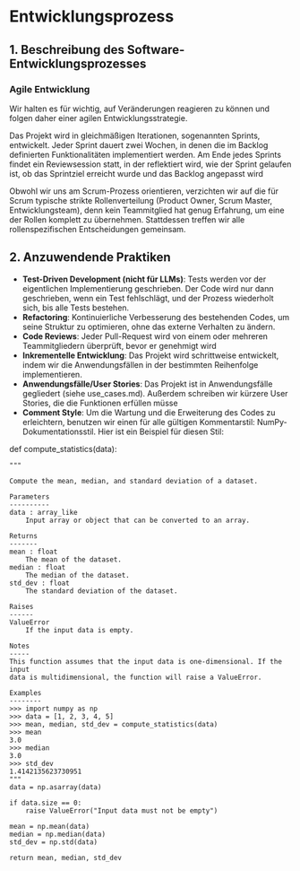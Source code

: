 # Entwicklungsprozess

## 1. Beschreibung des Software-Entwicklungsprozesses

### Agile Entwicklung
Wir halten es für wichtig, auf Veränderungen reagieren zu können und folgen daher einer agilen Entwicklungsstrategie. 

Das Projekt wird in gleichmäßigen Iterationen, sogenannten Sprints, entwickelt. Jeder Sprint dauert zwei Wochen, in denen die im Backlog definierten Funktionalitäten implementiert werden. Am Ende jedes Sprints findet ein Reviewsession statt, in der reflektiert wird, wie der Sprint gelaufen ist, ob das Sprintziel erreicht wurde und das Backlog angepasst wird

Obwohl wir uns am Scrum-Prozess orientieren, verzichten wir auf die für Scrum typische strikte Rollenverteilung (Product Owner, Scrum Master, Entwicklungsteam), denn kein Teammitglied hat genug Erfahrung, um eine der Rollen komplett zu übernehmen. Stattdessen treffen wir alle rollenspezifischen Entscheidungen gemeinsam.

## 2. Anzuwendende Praktiken

- **Test-Driven Development (nicht für LLMs)**: Tests werden vor der eigentlichen Implementierung geschrieben. Der Code wird nur dann geschrieben, wenn ein Test fehlschlägt, und der Prozess wiederholt sich, bis alle Tests bestehen.
- **Refactoring**: Kontinuierliche Verbesserung des bestehenden Codes, um seine Struktur zu optimieren, ohne das externe Verhalten zu ändern. 
- **Code Reviews**: Jeder Pull-Request wird von einem oder mehreren Teammitgliedern überprüft, bevor er genehmigt wird
- **Inkrementelle Entwicklung**: Das Projekt wird schrittweise entwickelt, indem wir die Anwendungsfällen in der bestimmten Reihenfolge implementieren. 
- **Anwendungsfälle/User Stories**: Das Projekt ist in Anwendungsfälle gegliedert (siehe use_cases.md). Außerdem schreiben wir kürzere User Stories, die die Funktionen erfüllen müsse
- **Comment Style**: Um die Wartung und die Erweiterung des Codes zu erleichtern, benutzen wir einen für alle gültigen Kommentarstil: NumPy-Dokumentationsstil. Hier ist ein Beispiel für diesen Stil: 

def compute_statistics(data):
    
    """
    
    Compute the mean, median, and standard deviation of a dataset.

    Parameters
    ----------
    data : array_like
        Input array or object that can be converted to an array.

    Returns
    -------
    mean : float
        The mean of the dataset.
    median : float
        The median of the dataset.
    std_dev : float
        The standard deviation of the dataset.

    Raises
    ------
    ValueError
        If the input data is empty.

    Notes
    -----
    This function assumes that the input data is one-dimensional. If the input
    data is multidimensional, the function will raise a ValueError.

    Examples
    --------
    >>> import numpy as np
    >>> data = [1, 2, 3, 4, 5]
    >>> mean, median, std_dev = compute_statistics(data)
    >>> mean
    3.0
    >>> median
    3.0
    >>> std_dev
    1.4142135623730951
    """
    data = np.asarray(data)

    if data.size == 0:
        raise ValueError("Input data must not be empty")

    mean = np.mean(data)
    median = np.median(data)
    std_dev = np.std(data)

    return mean, median, std_dev
